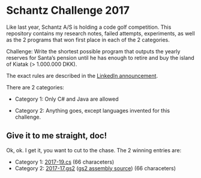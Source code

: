 # Schantz Challenge 2017

Like last year, Schantz A/S is holding a code golf competition. This
repository contains my research notes, failed attempts, experiments,
as well as the 2 programs that won first place in each of the 2
categories.

Challenge: Write the shortest possible program that outputs the yearly
reserves for Santa’s pension until he has enough to retire and buy the
island of Kiatak (> 1.000.000 DKK).

The exact rules are described in the [LinkedIn
announcement](https://www.linkedin.com/pulse/schantz-new-years-coding-challenge-2017-espen-højsgaard).

There are 2 categories:

 - Category 1: Only C# and Java are allowed

 - Category 2: Anything goes, except languages invented for this challenge.

## Give it to me straight, doc!

Ok, ok. I get it, you want to cut to the chase. The 2 winning entries are:

 - Category 1: [2017-19.cs](2017-19.cs) (66 characeters)
 - Category 2: [2017-17.gs2](2017-17.gs2) ([gs2 assembly source](2017-17.gs2s)) (66 characeters)

